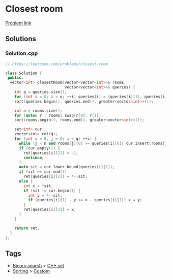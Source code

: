 # Closest room

[Problem link](https://leetcode.com/problems/closest-room)

## Solutions


### Solution.cpp
```cpp
// https://leetcode.com/problems/closest-room

class Solution {
 public:
  vector<int> closestRoom(vector<vector<int>>& rooms,
                          vector<vector<int>>& queries) {
    int q = queries.size();
    for (int i = 0; i < q; ++i) queries[i] = {queries[i][1], queries[i][0], i};
    sort(queries.begin(), queries.end(), greater<vector<int>>());

    int n = rooms.size();
    for (auto& r : rooms) swap(r[0], r[1]);
    sort(rooms.begin(), rooms.end(), greater<vector<int>>());

    set<int> cur;
    vector<int> ret(q);
    for (int i = 0, j = 0; i < q; ++i) {
      while (j < n and rooms[j][0] >= queries[i][0]) cur.insert(rooms[j++][1]);
      if (cur.empty()) {
        ret[queries[i][2]] = -1;
        continue;
      }
      auto sit = cur.lower_bound(queries[i][1]);
      if (sit == cur.end())
        ret[queries[i][2]] = *--sit;
      else {
        int x = *sit;
        if (sit != cur.begin()) {
          int y = *--sit;
          if (queries[i][1] - y <= x - queries[i][1]) x = y;
        }
        ret[queries[i][2]] = x;
      }
    }

    return ret;
  }
};
```
## Tags

* [Binary search](/Collections/binary-search.md#binary-search) > [C++ set](/Collections/binary-search.md#c---set)
* [Sorting](/Collections/sorting.md#sorting) > [Custom](/Collections/sorting.md#custom)
